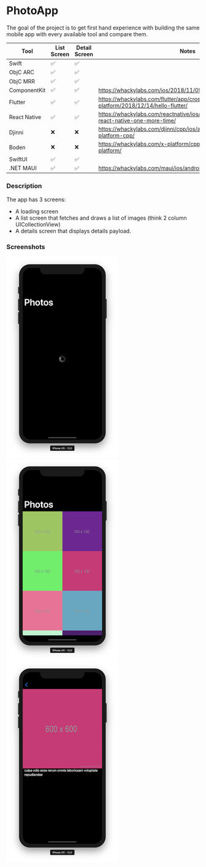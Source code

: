 # PhotoApp

The goal of the project is to get first hand experience with building the same mobile app with every available tool and compare them.

| Tool         | List Screen | Detail Screen | Notes                                                                                          |
|--------------|-------------|---------------|------------------------------------------------------------------------------------------------|
| Swift        | ✅           | ✅             |                                                                                                |
| ObjC ARC     | ✅           | ✅             |                                                                                                |
| ObjC MRR     | ✅           | ✅             |                                                                                                |
| ComponentKit | ✅           | ✅             | https://whackylabs.com/ios/2018/11/09/hello-component-kit/                                     |
| Flutter      | ✅           | ✅             | https://whackylabs.com/flutter/app/cross-platform/2018/12/14/hello-flutter/                    |
| React Native | ✅           | ✅             | https://whackylabs.com/reactnative/ios/android/js/2024/01/15/hello-react-native-one-more-time/ |
| Djinni       | ❌           | ❌             | https://whackylabs.com/djinni/cpp/ios/android/2018/11/23/cross-platform-cpp/                   |
| Boden        | ❌           | ❌             | https://whackylabs.com/x-platform/cpp/2019/06/01/cpp-x-platform/                               |
| SwiftUI      | ✅           | ✅             |                                                                                                |
| .NET MAUI    | ✅           | ✅             | https://whackylabs.com/maui/ios/android/2024/01/23/hello-maui/                                 |

### Description

The app has 3 screens:

* A loading screen
* A list screen that fetches and draws a list of images (think 2 column UICollectionView)
* A details screen that displays details payload.

### Screenshots

![Loading](screenshots/00_Loading.png)
![List](screenshots/01_Home.png)
![Details](screenshots/02_Details.png)
